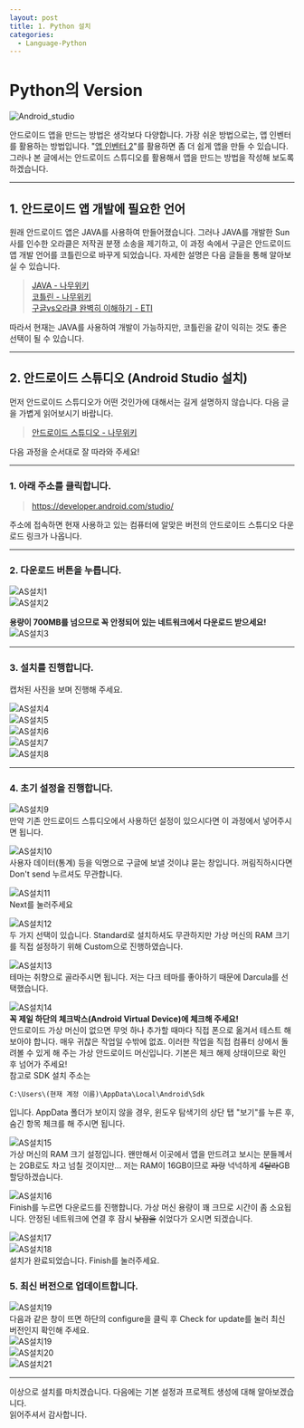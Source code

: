 ```yaml
---
layout: post
title: 1. Python 설치
categories:
  - Language-Python
---
```


# Python의 Version

![Android_studio](https://user-images.githubusercontent.com/44010902/64094485-d858d680-cd96-11e9-9198-26d5829df56e.jpg)

안드로이드 앱을 만드는 방법은 생각보다 다양합니다. 가장 쉬운 방법으로는, 앱 인벤터를 활용하는 방법입니다. "[앱 인벤터 2](http://ai2.appinventor.mit.edu/)"를 활용하면 좀 더 쉽게 앱을 만들 수 있습니다. 그러나 본 글에서는 안드로이드 스튜디오를 활용해서 앱을 만드는 방법을 작성해 보도록 하겠습니다.

---

## 1. 안드로이드 앱 개발에 필요한 언어

원래 안드로이드 앱은 JAVA를 사용하여 만들어졌습니다. 그러나 JAVA를 개발한 Sun사를 인수한 오라클은 저작권 분쟁 소송을 제기하고, 이 과정 속에서 구글은 안드로이드 앱 개발 언어를 코틀린으로 바꾸게 되었습니다. 자세한 설명은 다음 글들을 통해 알아보실 수 있습니다.

> [JAVA - 나무위키](https://namu.wiki/w/Java)  
> [코틀린 - 나무위키](https://namu.wiki/w/Kotlin)  
> [구글vs오라클 완벽히 이해하기 - ETI](https://etinow.me/1)

따라서 현재는 JAVA를 사용하여 개발이 가능하지만, 코틀린을 같이 익히는 것도 좋은 선택이 될 수 있습니다.

---

## 2. 안드로이드 스튜디오 (Android Studio 설치)

먼저 안드로이드 스튜디오가 어떤 것인가에 대해서는 길게 설명하지 않습니다. 다음 글을 가볍게 읽어보시기 바랍니다.

> [안드로이드 스튜디오 - 나무위키](https://namu.wiki/w/%EC%95%88%EB%93%9C%EB%A1%9C%EC%9D%B4%EB%93%9C%20%EC%8A%A4%ED%8A%9C%EB%94%94%EC%98%A4)

다음 과정을 순서대로 잘 따라와 주세요!

---

### 1. 아래 주소를 클릭합니다.

> https://developer.android.com/studio/

주소에 접속하면 현재 사용하고 있는 컴퓨터에 알맞은 버전의 안드로이드 스튜디오 다운로드 링크가 나옵니다.

---

### 2. 다운로드 버튼을 누릅니다.

![AS설치1](https://user-images.githubusercontent.com/44010902/64095007-89ac3c00-cd98-11e9-8359-6a176bc50895.PNG)  
![AS설치2](https://user-images.githubusercontent.com/44010902/64095227-2f5fab00-cd99-11e9-94d9-474cc80613a6.PNG)

**용량이 700MB를 넘으므로 꼭 안정되어 있는 네트워크에서 다운로드 받으세요!**
![AS설치3](https://user-images.githubusercontent.com/44010902/64095351-8d8c8e00-cd99-11e9-82e7-e814743a1e1e.PNG)

---

### 3. 설치를 진행합니다.

캡처된 사진을 보며 진행해 주세요.

![AS설치4](https://user-images.githubusercontent.com/44010902/64096643-2670d880-cd9d-11e9-8ed4-ef54c6e3938b.PNG)  
![AS설치5](https://user-images.githubusercontent.com/44010902/64096647-296bc900-cd9d-11e9-9cc5-ef572d739012.PNG)  
![AS설치6](https://user-images.githubusercontent.com/44010902/64096649-2bce2300-cd9d-11e9-8173-7d7bd0c16bbc.PNG)  
![AS설치7](https://user-images.githubusercontent.com/44010902/64096656-2d97e680-cd9d-11e9-811f-8026e01e99fe.PNG)  
![AS설치8](https://user-images.githubusercontent.com/44010902/64096664-2ec91380-cd9d-11e9-99ae-ae76bb8662ad.PNG)

---

### 4. 초기 설정을 진행합니다.

![AS설치9](https://user-images.githubusercontent.com/44010902/64096823-98e1b880-cd9d-11e9-933e-b7f0967c8d0a.PNG)  
만약 기존 안드로이드 스튜디오에서 사용하던 설정이 있으시다면 이 과정에서 넣어주시면 됩니다.

![AS설치10](https://user-images.githubusercontent.com/44010902/64096986-01309a00-cd9e-11e9-89c3-59853c50d17c.PNG)  
사용자 데이터(통계) 등을 익명으로 구글에 보낼 것이냐 묻는 창입니다. 꺼림직하시다면 Don't send 누르셔도 무관합니다.

![AS설치11](https://user-images.githubusercontent.com/44010902/64097265-c0855080-cd9e-11e9-9aed-c8de69d8acc8.PNG)  
Next를 눌러주세요

![AS설치12](https://user-images.githubusercontent.com/44010902/64097830-38a04600-cda0-11e9-8f7f-2be4315ac275.PNG)  
두 가지 선택이 있습니다. Standard로 설치하셔도 무관하지만 가상 머신의 RAM 크기를 직접 설정하기 위해 Custom으로 진행하였습니다.

![AS설치13](https://user-images.githubusercontent.com/44010902/64097834-39d17300-cda0-11e9-97ac-b8e3401cc8ff.PNG)  
테마는 취향으로 골라주시면 됩니다. 저는 다크 테마를 좋아하기 때문에 Darcula를 선택했습니다.

![AS설치14](https://user-images.githubusercontent.com/44010902/64097836-3b9b3680-cda0-11e9-8ce9-ae91035fe3fe.PNG)  
**꼭 제일 하단의 체크박스(Android Virtual Device)에 체크해 주세요!**  
안드로이드 가상 머신이 없으면 무엇 하나 추가할 때마다 직접 폰으로 옮겨서 테스트 해 보아야 합니다. 매우 귀찮은 작업일 수밖에 없죠. 이러한 작업을 직접 컴퓨터 상에서 돌려볼 수 있게 해 주는 가상 안드로이드 머신입니다. 기본은 체크 해제 상태이므로 확인 후 넘어가 주세요!  
참고로 SDK 설치 주소는

```
C:\Users\(현재 계정 이름)\AppData\Local\Android\Sdk
```

입니다. AppData 폴더가 보이지 않을 경우, 윈도우 탐색기의 상단 탭 "보기"를 누른 후, 숨긴 항목 체크를 해 주시면 됩니다.

![AS설치15](https://user-images.githubusercontent.com/44010902/64097838-3ccc6380-cda0-11e9-9a92-273c6d16a77b.PNG)  
가상 머신의 RAM 크기 설정입니다. 왠만해서 이곳에서 앱을 만드려고 보시는 분들께서는 2GB로도 차고 넘칠 것이지만... 저는 RAM이 16GB이므로 ~~자랑~~ 넉넉하게 4~~달라~~GB 할당하겠습니다.

![AS설치16](https://user-images.githubusercontent.com/44010902/64097844-3dfd9080-cda0-11e9-9fdc-02e059562d1b.PNG)  
Finish를 누르면 다운로드를 진행합니다. 가상 머신 용량이 꽤 크므로 시간이 좀 소요됩니다. 안정된 네트워크에 연결 후 잠시 ~~낮잠을~~ 쉬었다가 오시면 되겠습니다.

![AS설치17](https://user-images.githubusercontent.com/44010902/64098294-79e52580-cda1-11e9-8ba3-f16f701f69cb.PNG)  
![AS설치18](https://user-images.githubusercontent.com/44010902/64100749-35f51f00-cda7-11e9-9c85-862297230bc1.PNG)  
설치가 완료되었습니다. Finish를 눌러주세요.

### 5. 최신 버전으로 업데이트합니다.

![AS설치19](https://user-images.githubusercontent.com/44010902/64102693-6d65ca80-cdab-11e9-905f-1c8b31e66540.PNG)  
다음과 같은 창이 뜨면 하단의 configure을 클릭 후 Check for update를 눌러 최신 버전인지 확인해 주세요.  
![AS설치19](https://user-images.githubusercontent.com/44010902/64102920-e6652200-cdab-11e9-8ab7-0459e8458c01.PNG)  
![AS설치20](https://user-images.githubusercontent.com/44010902/64102921-e6fdb880-cdab-11e9-9e44-06a152925bd2.PNG)  
![AS설치21](https://user-images.githubusercontent.com/44010902/64102923-e6fdb880-cdab-11e9-9d90-7073a7e4e80b.PNG)

---

이상으로 설치를 마치겠습니다. 다음에는 기본 설정과 프로젝트 생성에 대해 알아보겠습니다.  
읽어주셔서 감사합니다.
